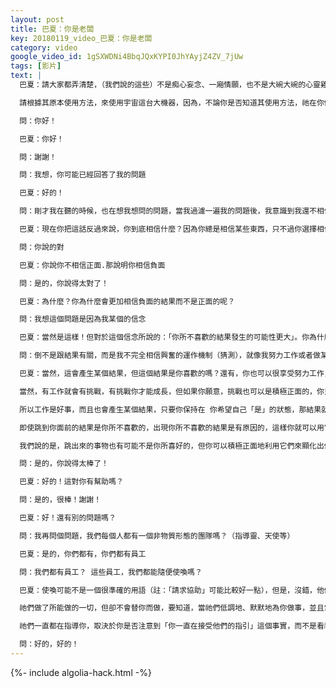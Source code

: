 ```yaml
---
layout: post
title: 巴夏：你是老闆
key: 20180119_video_巴夏：你是老闆
category: video
google_video_id: 1gSXWDNi4BbqJQxKYPI0JhYAyjZ4ZV_7jUw
tags: [影片]
text: |
  巴夏：請大家都弄清楚，（我們說的這些）不是痴心妄念、一廂情願，也不是大碗大碗的心靈雞湯（警句格言），而是對存有/神的運作方式的描述，它們不是我們的意見，我們只不過向你們描述我們所觀察到的，因為我們可以看到存有/神的結構，這些只是對祂的描述，僅此而已。

  請根據其原本使用方法，來使用宇宙這台大機器，因為，不論你是否知道其使用方法，祂在你做的每件事情中，都為你工作，取決於你自己決定：這台機器將強化你的正面信念，還是負面信念，祂是不在乎的，因為至始至終，祂都無條件地支持你，去做任何你認為是對的事，你才是老闆，做個決定！這是你需要做全部。

  問：你好！

  巴夏：你好！

  問：謝謝！

  問：我想，你可能已經回答了我的問題

  巴夏：好的！

  問：剛才我在聽的時候，也在想我想問的問題，當我過濾一遍我的問題後，我意識到我還不相信，如果我跟隨我的最高興奮去行動，那我會被引領到我想去的地方

  巴夏：現在你把這話反過來說，你到底相信什麼？因為你總是相信某些東西，只不過你選擇相信負面的而不相信正面

  問：你說的對

  巴夏：你說你不相信正面.那說明你相信負面

  問：是的，你說得太對了！

  巴夏：為什麼？你為什麼會更加相信負面的結果而不是正面的呢？

  問：我想這個問題是因為我某個的信念

  巴夏：當然是這樣！但對於這個信念所說的：「你所不喜歡的結果發生的可能性更大」。你為什麼會相信這句話呢？為什麼不相信你所喜歡的結果，更可能發生呢？為什麼？

  問：倒不是跟結果有關，而是我不完全相信興奮的運作機制（猜測），就像我努力工作或者做某件事，這就會產生某個結果

  巴夏：當然，這會產生某個結果，但這個結果是你喜歡的嗎？還有，你也可以很享受努力工作，工作未必就是掙扎，未必就是爭鬥，未必就是抗拒

  當然，有工作就會有挑戰，有挑戰你才能成長，但如果你願意，挑戰也可以是積極正面的，你只需要做出這樣的選擇，當然你們肯定要去工作，但就像地球人常說的：「做你愛做的事，那這事就不叫事」

  所以工作是好事，而且也會產生某個結果，只要你保持在 你希望自己「是」的狀態，那結果就會反映出你的狀態，即使你不知道這個結果 可能會是什麼樣

  即使跳到你面前的結果是你所不喜歡的，出現你所不喜歡的結果是有原因的，這樣你就可以用它來創造你所喜歡的結果，所以我們並不是說，「跳出」來的任何事物，都是你所喜好的，你們可別誤解了

  我們說的是，跳出來的事物也有可能不是你所喜好的，但你可以積極正面地利用它們來顯化出你所喜好的，而不是執著於「一定要產生某個結果」，這麼說，你是否更容易理解一點？

  問：是的，你說得太棒了！

  巴夏：好的！這對你有幫助嗎？

  問：是的，很棒！謝謝！

  巴夏：好！還有別的問題嗎？

  問：我再問個問題，我們每個人都有一個非物質形態的團隊嗎？（指導靈、天使等）

  巴夏：是的，你們都有，你們都有員工

  問：我們都有員工？ 這些員工，我們都能隨便使喚嗎？

  巴夏：使喚可能不是一個很準確的用語（註：「請求協助」可能比較好一點），但是，沒錯，他們都屬於你的團隊，祂們在幫助你，在指引你

  祂們做了所能做的一切，但卻不會替你而做，要知道，當祂們低調地、默默地為你做事，並且當你成長為自己的最佳指導者時，祂們才算做好自己的工作，但祂們仍會指導你

  祂們一直都在指導你，取決於你是否注意到「你一直在接受他們的指引」這個事實，而不是看祂們是否再給予你更多，因為祂們做不到，祂們把能給的一切都給了你，就要看你自己能否意識到，祂們所給的比你所知道的多得多

  問：好的，好的！
---
```


{%- include algolia-hack.html -%}
